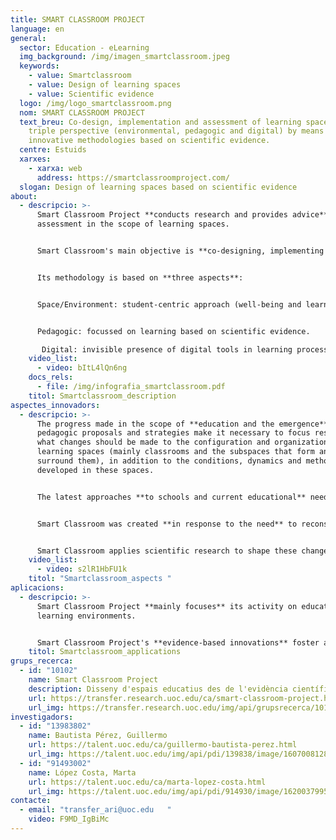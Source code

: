 ```yaml
---
title: SMART CLASSROOM PROJECT
language: en
general:
  sector: Education - eLearning
  img_background: /img/imagen_smartclassroom.jpeg
  keywords:
    - value: Smartclassroom
    - value: Design of learning spaces
    - value: Scientific evidence
  logo: /img/logo_smartclassroom.png
  nom: SMART CLASSROOM PROJECT
  text_breu: Co-design, implementation and assessment of learning spaces from a
    triple perspective (environmental, pedagogic and digital) by means of
    innovative methodologies based on scientific evidence.
  centre: Estuids
  xarxes:
    - xarxa: web
      address: https://smartclassroomproject.com/
  slogan: Design of learning spaces based on scientific evidence
about:
  - descripcio: >-
      Smart Classroom Project **conducts research and provides advice** and
      assessment in the scope of learning spaces. 


      Smart Classroom's main objective is **co-designing, implementing and assessing** the organization and structure (interior architecture and design) of classroom models, as well as the subspaces that form them and the resources that fill them, paying special attention to the didactic, invisible integration of ICT, **in order to redesign their spaces and improve** learning conditions. 


      Its methodology is based on **three aspects**: 


      Space/Environment: student-centric approach (well-being and learning). 


      Pedagogic: focussed on learning based on scientific evidence.

       Digital: invisible presence of digital tools in learning processes.
    video_list:
      - video: bItL4lQn6ng
    docs_rels:
      - file: /img/infografia_smartclassroom.pdf
    titol: Smartclassroom_description 
aspectes_innovadors:
  - descripcio: >-
      The progress made in the scope of **education and the emergence** of new
      pedagogic proposals and strategies make it necessary to focus research on
      what changes should be made to the configuration and organization of
      learning spaces (mainly classrooms and the subspaces that form and
      surround them), in addition to the conditions, dynamics and methodologies
      developed in these spaces. 


      The latest approaches **to schools and current educational** needs require the configuration and implementation of new learning spaces. 


      Smart Classroom was created **in response to the need** to reconsider the learning spaces necessary to implement new educational methodologies and, above all, to offer physical and emotional well-being to their users. 


      Smart Classroom applies scientific research to shape these changes.
    video_list:
      - video: s2lR1HbFU1k
    titol: "Smartclassroom_aspects "
aplicacions:
  - descripcio: >-
      Smart Classroom Project **mainly focuses** its activity on educational and
      learning environments. 


      Smart Classroom Project's **evidence-based innovations** foster a new solid stage of education, customized for each learning community, generating impact on both the public and private education systems to improve the learning experience at schools.
    titol: Smartclassroom_applications
grups_recerca:
  - id: "10102"
    name: Smart Classroom Project
    description: Disseny d'espais educatius des de l'evidència científica
    url: https://transfer.research.uoc.edu/ca/smart-classroom-project.html
    url_img: https://transfer.research.uoc.edu/img/api/grupsrecerca/101/image/1622192674872
investigadors:
  - id: "13983802"
    name: Bautista Pérez, Guillermo
    url: https://talent.uoc.edu/ca/guillermo-bautista-perez.html
    url_img: https://talent.uoc.edu/img/api/pdi/139838/image/1607008128415
  - id: "91493002"
    name: López Costa, Marta
    url: https://talent.uoc.edu/ca/marta-lopez-costa.html
    url_img: https://talent.uoc.edu/img/api/pdi/914930/image/1620037995681
contacte:
  - email: "transfer_ari@uoc.edu   "
    video: F9MD_IgBiMc
---
```

